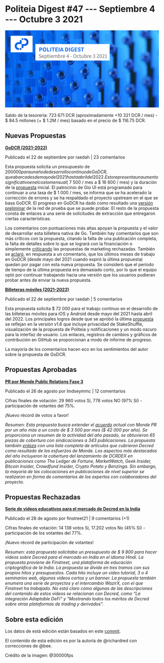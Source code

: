 Politeia Digest #47 --- Septiembre 4 --- Octubre 3 2021
===================================================

![portada](./assets/cover.png)

Saldo de la tesorería: 723 671 DCR (aproximadamente +10 321 DCR / mes) - $ 84.5 millones (+ $ 1.2M / mes) basado en el precio de $ 116.75 DCR.

Nuevas Propuestas
-----------------

**[GoDCR (2021-2022)](https://proposals.decred.org/record/f7d9fc8)**

Publicado el 22 de septiembre por raedah | 23 comentarios

Esta propuesta solicita un presupuesto de $200 000 para un año de desarrollo continuo de GoDCR, que abarca desde mayo del 2021 hasta abril del 2022. Esto representa un aumento significativo en el costo mensual ($ 7 500 / mes a $ 16 600 / mes) y la duración de la [propuesta](https://proposals-archive.decred.org/proposals/e5c8051) inicial. El patrocinio de Gio UI está programado para continuar a una tasa de $ 1 000 / mes, se informa que se ha acelerado la corrección de errores y se ha respaldado el proyecto upstream en el que se basa GoDCR. El progreso en GoDCR ha dado como resultado una [versión preliminar](https://github.com/planetdecred/godcr/releases) de la red de prueba que se puede probar. El resto de la propuesta consta de enlaces a una serie de solicitudes de extracción que entregaron ciertas características.

Los comentarios con puntuaciones más altas apoyan la propuesta y el valor de desarrollar esta billetera nativa de Go. También hay comentarios que son más críticos con la propuesta, citando la falta de una publicación completa, la falta de detalles sobre lo que se logrará con la financiación o simplemente [criticando](https://proposals.decred.org/record/f7d9fc8/comments/1) las propuestas de marketing rechazadas. También se [aclaró](https://proposals.decred.org/record/f7d9fc8/comments/6), en respuesta a un comentario, que los últimos meses de trabajo en GoDCR (desde mayo del 2021 cuando expiró la última propuesta) quedan por pagar con esta nueva propuesta. Se consideró que el período de tiempo de la última propuesta era demasiado corto, por lo que el equipo optó por continuar trabajando hacia una versión que los usuarios pudieran probar antes de enviar la nueva propuesta.

**[Billeteras móviles (2021-2022)](https://proposals.decred.org/record/6db3c4e)**

Publicado el 22 de septiembre por raedah | 5 comentarios

Esta propuesta solicita $ 72 000 para el trabajo continuo en el desarrollo de las billeteras móviles para iOS y Android desde mayo del 2021 hasta abril del 2022. Los principales logros desde que se aprobó la última [propuesta](https://proposals-archive.decred.org/proposals/bc499c9) se reflejan en la versión v1.6 que incluye privacidad de StakeShuffle, visualización de la propuesta de Politeia y notificaciones y un modo oscuro para la interfaz de usuario. Los enlaces, registros de cambios y gráficos de contribución en GitHub se proporcionan a modo de informe de progreso.

La mayoría de los comentarios hacen eco en los sentimientos del autor sobre la propuesta de GoDCR.

Propuestas Aprobadas
--------------------

**[PR por Monde Public Relations Fase 3](https://proposals.decred.org/record/58d9f46)**

Publicado el 26 de agosto por lindseymmc | 12 comentarios

Cifras finales de votación: 29 960 votos Sí, 778 votos NO (97% Sí) - participación de votantes del 75%.

¡Nuevo récord de votos a favor!

*Resumen: Esta propuesta busca extender el [acuerdo](https://proposals-archive.decred.org/proposals/c81926b) actual con Monde PR por un año más a un costo de $ 3 500 por mes ($ 42 000 por año). Se proporciona un resumen de la actividad del año pasado, se obtuvieron 65 piezas de cobertura con sindicaciones a 343 publicaciones. La propuesta también [enlaza](https://github.com/decredcommunity/outreach/blob/data/data/monde-pr-media-coverage.csv) con una lista completa de artículos que cubrieron Decred como resultado de los esfuerzos de Monde. Los aspectos más destacados del año incluyeron la cobertura del lanzamiento de DCRDEX en publicaciones como The Ledger de Fortune, MarketWatch, Geek Insider, Bitcoin Insider, Crowdfund Insider, Crypto Potato y Benzinga. Sin embargo, la mayoría de las colocaciones en publicaciones de nivel superior se realizaron en forma de comentarios de los expertos con colaboradores del proyecto.*

Propuestas Rechazadas
---------------------

**[Serie de videos educativos para el mercado de Decred en la India](https://proposals.decred.org/record/150cf81)**

Publicado el 28 de agosto por finstreet21 | 9 comentarios (+1)

Cifras finales de votación: 14 138 votos Sí, 17.202 votos No (45% Sí) - participación de los votantes del 77%.

¡Nuevo récord de participación de votantes!

*Resumen: esta propuesta solicitaba un presupuesto de $ 9 800 para hacer videos sobre Decred para el mercado en India en el idioma Hindi. La propuesta proviene de Finstreet, una plataforma de educación criptográfica de la India. La propuesta se divide en tres tramos con sus propios hitos y presupuestos. Cada hito incluye un video tutorial, 3 o 4 seminarios web, algunos videos cortos y un banner. La propuesta también enumera una serie de proyectos y el intercambio WazirX, con el que Finstreet ha trabajado. No está claro cómo algunas de las descripciones del contenido de estos videos se relacionan con Decred, como "La integración Adaptable DeFi" y "Mostrando todos los méritos de Decred sobre otras plataformas de trading y derivados".*

Sobre esta edición
------------------

Los datos de está edición están basados en este [commit](https://blockcommons.red/politeia-digest/issue047/%7Blink%7D).

El contenido de esta edición es por la autoría de @richardred con correcciones de @bee.

Crédito de la imagen: @30000fps
